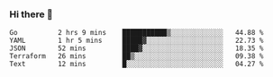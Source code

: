 ### Hi there 👋


<!--START_SECTION:waka-->
```text
Go          2 hrs 9 mins    ███████████▒░░░░░░░░░░░░░   44.88 % 
YAML        1 hr 5 mins     █████▓░░░░░░░░░░░░░░░░░░░   22.73 % 
JSON        52 mins         ████▓░░░░░░░░░░░░░░░░░░░░   18.35 % 
Terraform   26 mins         ██▒░░░░░░░░░░░░░░░░░░░░░░   09.38 % 
Text        12 mins         █░░░░░░░░░░░░░░░░░░░░░░░░   04.27 % 
```
<!--END_SECTION:waka-->

<!--
**ssrahul96/ssrahul96** is a ✨ _special_ ✨ repository because its `README.md` (this file) appears on your GitHub profile.

Here are some ideas to get you started:

- 🔭 I’m currently working on ...
- 🌱 I’m currently learning ...
- 👯 I’m looking to collaborate on ...
- 🤔 I’m looking for help with ...
- 💬 Ask me about ...
- 📫 How to reach me: ...
- 😄 Pronouns: ...
- ⚡ Fun fact: ...
-->
